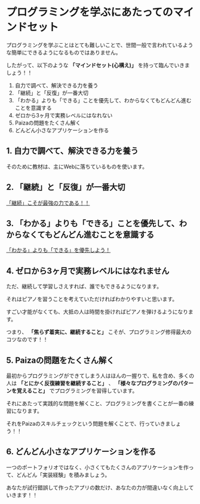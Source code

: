# プログラミングを学ぶにあたってのマインドセット

プログラミングを学ぶことはとても難しいことで、世間一般で言われているような簡単にできるようになるものではありません。

したがって、以下のような **「マインドセット(心構え)」** を持って臨んでいきましょう！！

1. 自力で調べて、解決できる力を養う
1. 「継続」と「反復」が一番大切
1. 「わかる」よりも「できる」ことを優先して、わからなくてもどんどん進むことを意識する
1. ゼロから3ヶ月で実務レベルにはなれない
1. Paizaの問題をたくさん解く
1. どんどん小さなアプリケーションを作る


## 1. 自力で調べて、解決できる力を養う
そのために教材は、主にWebに落ちているものを使います。


## 2. 「継続」と「反復」が一番大切
[「継続」こそが最強の力である！！](https://note.com/tech_quest/n/ndba71e1f32db)


## 3. 「わかる」よりも「できる」ことを優先して、わからなくてもどんどん進むことを意識する
[「わかる」よりも「できる」を優先しよう！](https://note.com/tech_quest/n/nf355704bc25a)


## 4. ゼロから3ヶ月で実務レベルにはなれません

ただ、継続して学習しさえすれば、誰でもできるようになります。

それはピアノを習うことを考えていただければわかりやすいと思います。

すごい才能がなくても、大抵の人は時間を掛ければピアノを弾けるようになります。

つまり、 **「焦らず着実に、継続すること」** こそが、プログラミング修得最大のコツなのです！！


## 5. Paizaの問題をたくさん解く
最初からプログラミングができてしまう人はほんの一握りで、私を含め、多くの人は **「とにかく反復練習を継続すること」** 、 **「様々なプログラミングのパターンを覚えること」** でプログラミングを習得しています。

それにあたって実践的な問題を解くこと、プログラミングを書くことが一番の練習になります。

それをPaizaのスキルチェックという問題を解くことで、行っていきましょう！！


## 6. どんどん小さなアプリケーションを作る

一つのポートフォリオではなく、小さくてもたくさんのアプリケーションを作って、どんどん「実装経験」を積みましょう。

あなたが試行錯誤して作ったアプリの数だけ、あなたの力が間違いなく向上していきます！！
